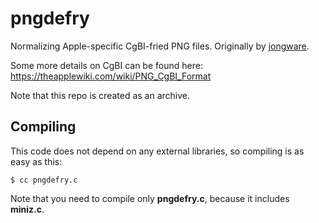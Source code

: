 
pngdefry
========

Normalizing Apple-specific CgBI-fried PNG files. Originally by [jongware](https://web.archive.org/web/20211120053356/http://www.jongware.com/pngdefry.html).

Some more details on CgBI can be found here: <https://theapplewiki.com/wiki/PNG_CgBI_Format>

Note that this repo is created as an archive.

Compiling
----------

This code does not depend on any external libraries, so compiling is as easy as this:

    $ cc pngdefry.c

Note that you need to compile only **pngdefry.c**, because it includes **miniz.c**.

